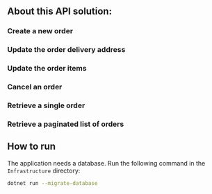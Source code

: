 ## About this API solution:
### Create a new order
### Update the order delivery address
### Update the order items
### Cancel an order
### Retrieve a single order
### Retrieve a paginated list of orders

## How to run
The application needs a database. Run the following command in the `Infrastructure` directory:

````bash
dotnet run --migrate-database
````